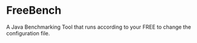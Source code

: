 FreeBench
=========

A Java Benchmarking Tool that runs according to your FREE to change the configuration file.
